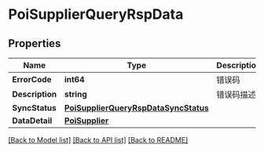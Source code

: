 # PoiSupplierQueryRspData

## Properties

Name | Type | Description | Notes
------------ | ------------- | ------------- | -------------
**ErrorCode** | **int64** | 错误码 | [optional] 
**Description** | **string** | 错误码描述 | [optional] 
**SyncStatus** | [**PoiSupplierQueryRspDataSyncStatus**](PoiSupplierQueryRsp_data_sync_status.md) |  | [optional] 
**DataDetail** | [**PoiSupplier**](PoiSupplier.md) |  | [optional] 

[[Back to Model list]](../README.md#documentation-for-models) [[Back to API list]](../README.md#documentation-for-api-endpoints) [[Back to README]](../README.md)


